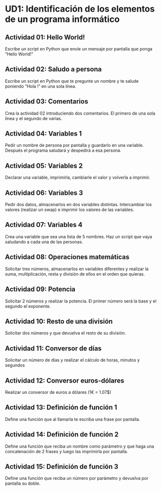 ﻿# UD1: Identificación de los elementos de un programa informático

## Actividad 01: Hello World!
Escribe un script en Python que envíe un mensaje por pantalla que ponga “Hello World!”

## Actividad 02: Saludo a persona
Escribe un script en Python que te pregunte un nombre y te salude poniendo “Hola <respuesta>!” en una sola línea.

## Actividad 03: Comentarios
Crea la actividad 02 introduciendo dos comentarios. El primero de una sola línea y el segundo de varias.

## Actividad 04: Variables 1
Pedir un nombre de persona por pantalla y guardarlo en una variable. Después el programa saludará y despedirá a esa persona.

## Actividad 05: Variables 2
Declarar una variable, imprimirla, cambiarle el valor y volverla a imprimir.

## Actividad 06: Variables 3
Pedir dos datos, almacenarlos en dos variables distintas. Intercambiar los valores (realizar un swap) e imprimir los valores de las variables.

## Actividad 07: Variables 4 
Crea una variable que sea una lista de 5 nombres. Haz un script que vaya saludando a cada una de las personas.

## Actividad 08: Operaciones matemáticas
Solicitar tres números, almacenarlos en variables diferentes y realizar la suma, multiplicación, resta y división de ellos en el orden que quieras.

## Actividad 09: Potencia
Solicitar 2 números y realizar la potencia. El primer número será la base y el segundo el exponente.

## Actividad 10: Resto de una división
Solicitar dos números y que devuelva el resto de su división.

## Actividad 11: Conversor de días
Solicitar un número de días y realizar el cálculo de horas, minutos y segundos

## Actividad 12: Conversor euros-dólares
Realizar un conversor de euros a dólares (1€ = 1.07$)

## Actividad 13: Definición de función 1
Define una función que al llamarla te escriba una frase por pantalla.

## Actividad 14: Definición de función 2
Define una función que reciba un nombre como parámetro y que haga una concatenación de 2 frases y luego las imprimirla por pantalla.

## Actividad 15: Definición de función 3
Define una función que reciba un número por parámetro y devuelva por pantalla su doble.